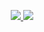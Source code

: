 

<!---
Shohruh04/Shohruh04 is a ✨ special ✨ repository because its `README.md` (this file) appears on your GitHub profile.
You can click the Preview link to take a look at your changes.
--->
<p align="center"><a href="https://github.com/anuraghazra/github-readme-stats">
  <img src="https://github-readme-stats.vercel.app/api?username=Shohruh04&show_icons=true&theme=dark#gh-dark-mode-only" />
  <img src="https://github-readme-stats.vercel.app/api/top-langs?username=Shohruh04&langs_count=4&count_private=true&theme=merko" />
</a></p>
